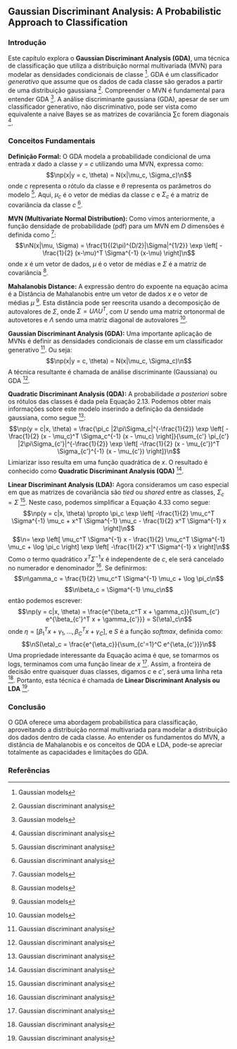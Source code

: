 ## Gaussian Discriminant Analysis: A Probabilistic Approach to Classification

### Introdução
Este capítulo explora o **Gaussian Discriminant Analysis (GDA)**, uma técnica de classificação que utiliza a distribuição normal multivariada (MVN) para modelar as densidades condicionais de classe [^1]. GDA é um classificador *generativo* que assume que os dados de cada classe são gerados a partir de uma distribuição gaussiana [^5]. Compreender o MVN é fundamental para entender GDA [^1]. A análise discriminante gaussiana (GDA), apesar de ser um classificador generativo, não discriminativo, pode ser vista como equivalente a naive Bayes se as matrizes de covariância ∑c forem diagonais [^5].

### Conceitos Fundamentais

**Definição Formal:**
O GDA modela a probabilidade condicional de uma entrada *x* dado a classe *y = c* utilizando uma MVN, expressa como:
$$\np(x|y = c, \theta) = N(x|\mu_c, \Sigma_c)\n$$
onde *c* representa o rótulo da classe e $\theta$ representa os parâmetros do modelo [^5].  Aqui, $\mu_c$ é o vetor de médias da classe *c* e $\Sigma_c$ é a matriz de covariância da classe *c* [^5].

**MVN (Multivariate Normal Distribution):**
Como vimos anteriormente, a função densidade de probabilidade (pdf) para um MVN em *D* dimensões é definida como [^1]:
$$\nN(x|\mu, \Sigma) = \frac{1}{(2\pi)^{D/2}|\Sigma|^{1/2}} \exp \left[ -\frac{1}{2} (x-\mu)^T \Sigma^{-1} (x-\mu) \right]\n$$
onde *x* é um vetor de dados, $\mu$ é o vetor de médias e $\Sigma$ é a matriz de covariância [^1].

**Mahalanobis Distance:**
A expressão dentro do expoente na equação acima é a Distância de Mahalanobis entre um vetor de dados *x* e o vetor de médias $\mu$ [^2].  Esta distância pode ser reescrita usando a decomposição de autovalores de $\Sigma$, onde $\Sigma = U \Lambda U^T$, com *U* sendo uma matriz ortonormal de autovetores e $\Lambda$ sendo uma matriz diagonal de autovalores [^2].

**Gaussian Discriminant Analysis (GDA):**
Uma importante aplicação de MVNs é definir as densidades condicionais de classe em um classificador generativo [^5]. Ou seja:
$$\np(x|y = c, \theta) = N(x|\mu_c, \Sigma_c)\n$$
A técnica resultante é chamada de análise discriminante (Gaussiana) ou GDA [^5].

**Quadratic Discriminant Analysis (QDA):**
A probabilidade *a posteriori* sobre os rótulos das classes é dada pela Equação 2.13. Podemos obter mais informações sobre este modelo inserindo a definição da densidade gaussiana, como segue [^6]:
$$\np(y = c|x, \theta) = \frac{\pi_c |2\pi\Sigma_c|^{-\frac{1}{2}} \exp \left[ -\frac{1}{2} (x - \mu_c)^T \Sigma_c^{-1} (x - \mu_c) \right]}{\sum_{c'} \pi_{c'} |2\pi\Sigma_{c'}|^{-\frac{1}{2}} \exp \left[ -\frac{1}{2} (x - \mu_{c'})^T \Sigma_{c'}^{-1} (x - \mu_{c'}) \right]}\n$$
Limiarizar isso resulta em uma função quadrática de *x*. O resultado é conhecido como **Quadratic Discriminant Analysis (QDA)** [^6].

**Linear Discriminant Analysis (LDA):**
Agora consideramos um caso especial em que as matrizes de covariância são *tied* ou *shared* entre as classes, $\Sigma_c = \Sigma$ [^7]. Neste caso, podemos simplificar a Equação 4.33 como segue:
$$\np(y = c|x, \theta) \propto \pi_c \exp \left[ -\frac{1}{2} \mu_c^T \Sigma^{-1} \mu_c + x^T \Sigma^{-1} \mu_c - \frac{1}{2} x^T \Sigma^{-1} x \right]\n$$
$$\n= \exp \left[ \mu_c^T \Sigma^{-1} x - \frac{1}{2} \mu_c^T \Sigma^{-1} \mu_c + \log \pi_c \right] \exp \left[ -\frac{1}{2} x^T \Sigma^{-1} x \right]\n$$
Como o termo quadrático $x^T \Sigma^{-1} x$ é independente de *c*, ele será cancelado no numerador e denominador [^7]. Se definirmos:
$$\n\gamma_c = \frac{1}{2} \mu_c^T \Sigma^{-1} \mu_c + \log \pi_c\n$$
$$\n\beta_c = \Sigma^{-1} \mu_c\n$$
então podemos escrever:
$$\np(y = c|x, \theta) = \frac{e^{\beta_c^T x + \gamma_c}}{\sum_{c'} e^{\beta_{c'}^T x + \gamma_{c'}}} = S(\eta)_c\n$$
onde $\eta = [\beta_1^T x + \gamma_1, ..., \beta_C^T x + \gamma_C]$, e *S* é a função *softmax*, definida como:
$$\nS(\eta)_c = \frac{e^{\eta_c}}{\sum_{c'=1}^C e^{\eta_{c'}}}\n$$
Uma propriedade interessante da Equação acima é que, se tomarmos os logs, terminamos com uma função linear de *x* [^8]. Assim, a fronteira de decisão entre quaisquer duas classes, digamos *c* e *c'*, será uma linha reta [^8]. Portanto, esta técnica é chamada de **Linear Discriminant Analysis ou LDA** [^8].

### Conclusão

O GDA oferece uma abordagem probabilística para classificação, aproveitando a distribuição normal multivariada para modelar a distribuição dos dados dentro de cada classe. Ao entender os fundamentos do MVN, a distância de Mahalanobis e os conceitos de QDA e LDA, pode-se apreciar totalmente as capacidades e limitações do GDA.

### Referências
[^1]: Gaussian models
[^2]: Gaussian models
[^5]: Gaussian discriminant analysis
[^6]: Gaussian discriminant analysis
[^7]: Gaussian discriminant analysis
[^8]: Gaussian discriminant analysis
<!-- END -->